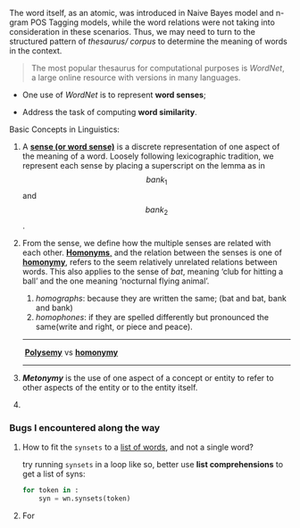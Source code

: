 The word itself, as an atomic, was introduced in Naive Bayes model and n-gram POS Tagging models, while the word relations were not taking into consideration in these scenarios. Thus, we may need to turn to the structured pattern of *thesaurus/ corpus* to determine the meaning of words in the context. 

> The most popular thesaurus for computational purposes is *WordNet*, a large online resource with versions in many languages. 

- One use of *WordNet* is to represent **word senses**;

- Address the task of computing **word similarity**.

Basic Concepts in Linguistics: 

1. A **<u>sense (or word sense)</u>** is a discrete representation of one aspect of the meaning of a word. Loosely following lexicographic tradition, we represent each sense by placing a superscript on the lemma as in $$bank_1$$ and $$bank_2$$.

2. From the sense, we define how the multiple senses are related with each other. <u>**Homonyms**,</u> and the relation between the senses is one of <u>**homonymy**</u>, refers to the  seem relatively unrelated relations between words. This also applies to the sense of *bat*,  meaning ‘club for hitting a ball’ and the one meaning ‘nocturnal flying animal’. 

   1. *homographs*: because they are written the same; (bat and bat, bank and bank)
   2. *homophones*: if they are spelled differently but pronounced the same(write and right, or piece and peace). 

   ----

   ​																	<u>**Polysemy**</u> vs <u>**homonymy**</u>	

   ---

3. ***Metonymy*** is the use of one aspect of a concept or entity to refer to other aspects of the entity or to the entity itself. 

4. 

### Bugs I encountered along the way 

1. How to fit the `synsets` to a [list of words](http://www.nltk.org/api/nltk.tokenize.html#module-nltk.tokenize), and not a single word? 

    try running `synsets` in a loop like so, better use **list comprehensions** to get a list of syns:

   ```python
   for token in :
       syn = wn.synsets(token)
   ```

   

2. For 